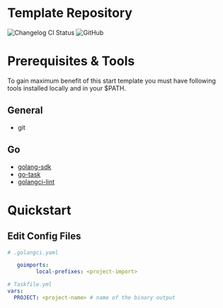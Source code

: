 # Template Repository

![Changelog CI Status](https://github.com/alex-held/template/workflows/auto-changelog/badge.svg)
![GitHub](https://img.shields.io/github/license/alex-held/template?style=flat-square)


# Prerequisites & Tools

To gain maximum benefit of this start template you must have following tools installed locally and in your $PATH.

## General
- git


## Go
- [golang-sdk](https://golang.org/dl/)
- [go-task](https://taskfile.dev/#/installation)
- [golangci-lint](https://golangci-lint.run/usage/install/#local-installation)


# Quickstart

## Edit Config Files

``` yaml 
# .golangci.yaml

   goimports:
         local-prefixes: <project-import>
```

``` yaml
# Taskfile.yml
vars:
  PROJECT: <project-name> # name of the binary output
```

